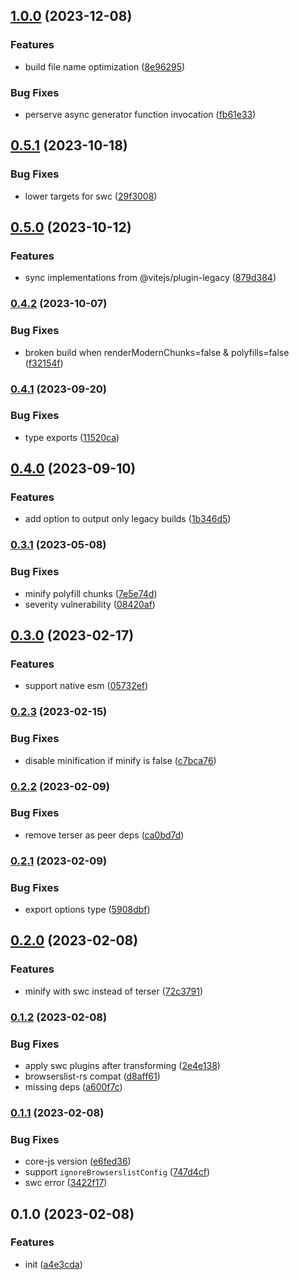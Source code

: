 

## [1.0.0](https://github.com/CyanSalt/vite-plugin-legacy-swc/compare/v0.5.1...v1.0.0) (2023-12-08)


### Features

* build file name optimization ([8e96295](https://github.com/CyanSalt/vite-plugin-legacy-swc/commit/8e96295c8a7fc4f96d6979790765012f7850f7d9))


### Bug Fixes

* perserve async generator function invocation ([fb61e33](https://github.com/CyanSalt/vite-plugin-legacy-swc/commit/fb61e337971c7dac2ee963cff7fb7aeaabbf3759))

## [0.5.1](https://github.com/CyanSalt/vite-plugin-legacy-swc/compare/v0.5.0...v0.5.1) (2023-10-18)


### Bug Fixes

* lower targets for swc ([29f3008](https://github.com/CyanSalt/vite-plugin-legacy-swc/commit/29f30080258a19f7840175f21efb816176fd770f))

## [0.5.0](https://github.com/CyanSalt/vite-plugin-legacy-swc/compare/v0.4.2...v0.5.0) (2023-10-12)


### Features

* sync implementations from @vitejs/plugin-legacy ([879d384](https://github.com/CyanSalt/vite-plugin-legacy-swc/commit/879d384f896a98b4e0f834f3f9fc3a636d42f472))

### [0.4.2](https://github.com/CyanSalt/vite-plugin-legacy-swc/compare/v0.4.1...v0.4.2) (2023-10-07)


### Bug Fixes

* broken build when renderModernChunks=false & polyfills=false ([f32154f](https://github.com/CyanSalt/vite-plugin-legacy-swc/commit/f32154f317e3157a0f0e92f336679c586345ce99))

### [0.4.1](https://github.com/CyanSalt/vite-plugin-legacy-swc/compare/v0.4.0...v0.4.1) (2023-09-20)


### Bug Fixes

* type exports ([11520ca](https://github.com/CyanSalt/vite-plugin-legacy-swc/commit/11520ca71b912fc91794f14342f599f2ea26951c))

## [0.4.0](https://github.com/CyanSalt/vite-plugin-legacy-swc/compare/v0.3.1...v0.4.0) (2023-09-10)


### Features

* add option to output only legacy builds ([1b346d5](https://github.com/CyanSalt/vite-plugin-legacy-swc/commit/1b346d54ad69cee298dde76be7241038cb94594e))

### [0.3.1](https://github.com/CyanSalt/vite-plugin-legacy-swc/compare/v0.3.0...v0.3.1) (2023-05-08)


### Bug Fixes

* minify polyfill chunks ([7e5e74d](https://github.com/CyanSalt/vite-plugin-legacy-swc/commit/7e5e74dc3c32cd8fcda266d8098cf80d3c5ee3ec))
* severity vulnerability ([08420af](https://github.com/CyanSalt/vite-plugin-legacy-swc/commit/08420af503d06a2eda0f450ad89143b2dda8e5dd))

## [0.3.0](https://github.com/CyanSalt/vite-plugin-legacy-swc/compare/v0.2.3...v0.3.0) (2023-02-17)


### Features

* support native esm ([05732ef](https://github.com/CyanSalt/vite-plugin-legacy-swc/commit/05732ef8e41d0dc70b0c87efb703304c7bf31462))

### [0.2.3](https://github.com/CyanSalt/vite-plugin-legacy-swc/compare/v0.2.2...v0.2.3) (2023-02-15)


### Bug Fixes

* disable minification if minify is false ([c7bca76](https://github.com/CyanSalt/vite-plugin-legacy-swc/commit/c7bca76adf04ca64fe5908952aea84179b3bf660))

### [0.2.2](https://github.com/CyanSalt/vite-plugin-legacy-swc/compare/v0.2.1...v0.2.2) (2023-02-09)


### Bug Fixes

* remove terser as peer deps ([ca0bd7d](https://github.com/CyanSalt/vite-plugin-legacy-swc/commit/ca0bd7dbd9e0851de9d81206989eac3830478e77))

### [0.2.1](https://github.com/CyanSalt/vite-plugin-legacy-swc/compare/v0.2.0...v0.2.1) (2023-02-09)


### Bug Fixes

* export options type ([5908dbf](https://github.com/CyanSalt/vite-plugin-legacy-swc/commit/5908dbf7988d105c78d34b34e1fabb74bf2b6070))

## [0.2.0](https://github.com/CyanSalt/vite-plugin-legacy-swc/compare/v0.1.2...v0.2.0) (2023-02-08)


### Features

* minify with swc instead of terser ([72c3791](https://github.com/CyanSalt/vite-plugin-legacy-swc/commit/72c3791fa4d05e189e660842d8ab0f3898766231))

### [0.1.2](https://github.com/CyanSalt/vite-plugin-legacy-swc/compare/v0.1.1...v0.1.2) (2023-02-08)


### Bug Fixes

* apply swc plugins after transforming ([2e4e138](https://github.com/CyanSalt/vite-plugin-legacy-swc/commit/2e4e13851f1ceb3672125c09502750988fe30033))
* browserslist-rs compat ([d8aff61](https://github.com/CyanSalt/vite-plugin-legacy-swc/commit/d8aff618cf162f5b95562a1169b748fad14a6470))
* missing deps ([a600f7c](https://github.com/CyanSalt/vite-plugin-legacy-swc/commit/a600f7c3f1b7e8711d330d32cab55bff8d9d2c01))

### [0.1.1](https://github.com/CyanSalt/vite-plugin-legacy-swc/compare/v0.1.0...v0.1.1) (2023-02-08)


### Bug Fixes

* core-js version ([e6fed36](https://github.com/CyanSalt/vite-plugin-legacy-swc/commit/e6fed36b25f95b88f7fa84493854eac98ef89b88))
* support `ignoreBrowserslistConfig` ([747d4cf](https://github.com/CyanSalt/vite-plugin-legacy-swc/commit/747d4cfa0a90aab1c1590e0ca0d843bb2adfb06b))
* swc error ([3422f17](https://github.com/CyanSalt/vite-plugin-legacy-swc/commit/3422f173fa64dbb4d15a60d89710086a68f82f47))

## 0.1.0 (2023-02-08)


### Features

* init ([a4e3cda](https://github.com/CyanSalt/vite-plugin-legacy-swc/commit/a4e3cdace03d082f006c589ad758018aa05d29d1))
